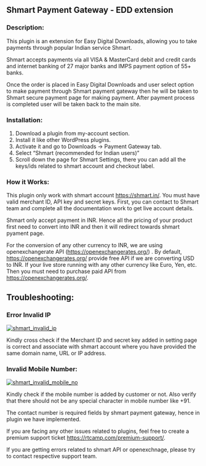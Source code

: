 ## Shmart Payment Gateway - EDD extension

### Description:

This plugin is an extension for Easy Digital Downloads, allowing you to take payments through popular Indian service Shmart.

Shmart accepts payments via all VISA & MasterCard debit and credit cards and internet banking of 27 major banks and IMPS payment option of 55+ banks.

Once the order is placed in Easy Digital Downloads and user select option to make payment through Shmart payment gateway then he will be taken to Shmart secure payment page for making payment. After payment process is completed user will be taken back to the main site.

### Installation:

1. Download a plugin from my-account section.
2. Install it like other WordPress plugins.
3. Activate it and go to Downloads -> Payment Gateway tab.
4. Select “Shmart (recommended for Indian users)”
5. Scroll down the page for Shmart Settings, there you can add all the keys/ids related to shmart account and checkout label.

### How it Works:

This plugin only work with shmart account https://shmart.in/. You must have valid merchant ID, API key and secret keys.
First, you can contact to Shmart team and complete all the documentation work to get live account details.

Shmart only accept payment in INR. Hence all the pricing of your product first need to convert into INR and then it will redirect towards shmart pyament page.

For the conversion of any other currency to INR, we are using openexchangerate API (https://openexchangerates.org/) . By default, https://openexchangerates.org/ provide free API if we are converting USD to INR.
If your live store running with any other currency like Euro, Yen, etc. Then you must need to purchase paid API from https://openexchangerates.org/.

## Troubleshooting:

### Error Invalid IP

[![shmart_invalid_ip](https://cloud.githubusercontent.com/assets/7771963/10606506/0b9fc314-7751-11e5-84c6-e7bbe754840a.png)](https://cloud.githubusercontent.com/assets/7771963/10606506/0b9fc314-7751-11e5-84c6-e7bbe754840a.png)

Kindly cross check if the Merchant ID and secret key added in setting page is correct and associate with shmart account where you have provided the same domain name, URL or IP address.

### Invalid Mobile Number:

[![shmart_invalid_mobile_no](https://cloud.githubusercontent.com/assets/7771963/10606530/2b72ae5e-7751-11e5-8cdc-a985f8d69658.png)](https://cloud.githubusercontent.com/assets/7771963/10606530/2b72ae5e-7751-11e5-8cdc-a985f8d69658.png)

Kindly check if the mobile number is added by customer or not. Also verify that there should not be any special character in mobile number like +91.

The contact number is required fields by shmart payment gateway, hence in plugin we have implemented.

If you are facing any other issues related to plugins, feel free to create a premium support ticket https://rtcamp.com/premium-support/.

If you are getting errors related to shmart API or openexchnage, please try to contact respective support team.
